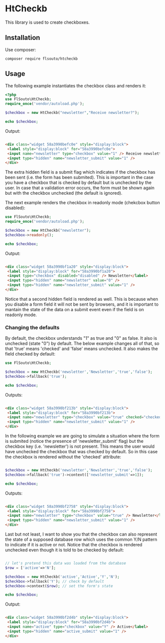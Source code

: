 # HtCheckb

This library is used to create checkboxes.

## Installation

Use composer:

```
composer require flsouto/htcheckb
```

## Usage

The following example instantiates the checkbox class and renders it:

```php
<?php
use FlSouto\HtCheckb;
require_once('vendor/autoload.php');

$checkbox = new HtCheckb("newsletter","Receive newsletter?");

echo $checkbox;
```

Output:

```html

<div class="widget 58a3990befc0e" style="display:block">
 <label style="display:block" for="58a3990befc0e">
 <input name="newsletter" type="checkbox" value="1" /> Receive newsletter?</label>
 <input type="hidden" name="newsletter_submit" value="1" />
</div>

```

The extra hidden field is a submit flag which indicates if the checkbox has been sent (i.e. the form has been submited). 
This is important in the case you have a checkbox that is checked by default but is unchecked by the user.
In case that a validation error occurs, the form must be shown again but with the checkbox unchecked (the default is ignored).


The next example renders the checkbox in readonly mode (chekcbox button disabled):

```php
use FlSouto\HtCheckb;
require_once('vendor/autoload.php');

$checkbox = new HtCheckb("newsletter");
$checkbox->readonly();

echo $checkbox;
```

Output:
```html

<div class="widget 58a3990bf1a20" style="display:block">
 <label style="display:block" for="58a3990bf1a20">
 <input type="checkbox" disabled="disabled" /> Newsletter</label>
 <input type="hidden" name="newsletter" value="0" />
 <input type="hidden" name="newsletter_submit" value="1" />
</div>

```


Notice that a second hidden field is rendered as well. This is because when you disable a form field it will not be sent by browsers, and it is important to mantain the state of the data on a submit event even if the field is on readonly mode.


### Changing the defaults

By default, the checkbox understands "1" as true and "0" as false. It also is unchecked (state "0") by default.
The below example changes all of that, so that 'true' means 'checked' and 'false' means unchecked. It also
makes the field checked by default:

```php
use FlSouto\HtCheckb;

$checkbox = new HtCheckb('newsletter','Newsletter','true','false');
$checkbox->fallback('true');

echo $checkbox;
```

Outputs:

```html

<div class="widget 58a3990bf213b" style="display:block">
 <label style="display:block" for="58a3990bf213b">
 <input name="newsletter" type="checkbox" value="true" checked="checked" /> Newsletter</label>
 <input type="hidden" name="newsletter_submit" value="1" />
</div>

```


In the following example we are going to simulate a situation where the form is submited
(notice the presence of 'newsletter_submit' flag) but the checkbox key  (i.e. 'newsletter')
is not present. This means the user would have unchecked the checkbox that was checked by default.
So in this case the checkbox is rendered without the 'checked' attribute:

```php

$checkbox = new HtCheckb('newsletter','Newsletter','true','false');
$checkbox->fallback('true')->context(['newsletter_submit'=>1]);

echo $checkbox;
```

Outputs:

```html

<div class="widget 58a3990bf2758" style="display:block">
 <label style="display:block" for="58a3990bf2758">
 <input name="newsletter" type="checkbox" value="true" /> Newsletter</label>
 <input type="hidden" name="newsletter_submit" value="1" />
</div>

```


Last but not least, I want to show you that the checkbox can also represent the state of a supposed
database row which uses the common Y/N pattern to indicate if it is active or not.
Notice that the checkbox is rendered unchecked even though it is told to be checked by default:

```php

// let's pretend this data was loaded from the database
$row = ['active'=>'N'];

$checkbox = new HtCheckb('active','Active','Y','N');
$checkbox->fallback('Y'); // check by default
$checkbox->context($row); // set the form's state

echo $checkbox;
```

Output:

```html

<div class="widget 58a3990bf2d4b" style="display:block">
 <label style="display:block" for="58a3990bf2d4b">
 <input name="active" type="checkbox" value="Y" /> Active</label>
 <input type="hidden" name="active_submit" value="1" />
</div>

```
